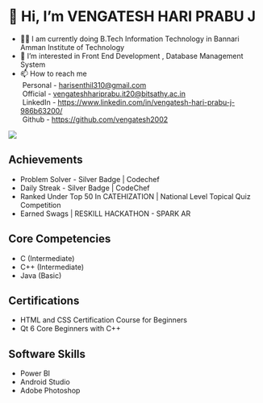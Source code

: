 # 👋 Hi, I’m VENGATESH HARI PRABU J
- :man_student: I am currently doing B.Tech Information Technology in Bannari Amman Institute of Technology
- 👀 I’m interested in Front End Development , Database Management System
- 📫 How to reach me <br>
&nbsp;Personal - harisenthil310@gmail.com<br>
&nbsp;Official - vengateshhariprabu.it20@bitsathy.ac.in<br>
&nbsp;LinkedIn - https://www.linkedin.com/in/vengatesh-hari-prabu-j-986b63200/<br>
&nbsp;Github   - https://github.com/vengatesh2002<br>
<img src="https://github-readme-stats.vercel.app/api?username=vengatesh2002&&show_icons=true&title_color=ffffff&icon_color=bb2acf&text_color=daf7dc&bg_color=151515">

## Achievements
- Problem Solver - Silver Badge | Codechef
- Daily Streak - Silver Badge | CodeChef
- Ranked Under Top 50 In CATEHIZATION | National Level Topical Quiz Competition 
- Earned Swags | RESKILL HACKATHON - SPARK AR

## Core Competencies
- C     (Intermediate)
- C++   (Intermediate)
- Java  (Basic)

## Certifications
- HTML and CSS Certification Course for Beginners
- Qt 6 Core Beginners with C++ 

## Software Skills
- Power BI
- Android Studio
- Adobe Photoshop
